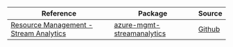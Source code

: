 | Reference | Package | Source |
|---|---|---|
|[Resource Management - Stream Analytics](mgmt-streamanalytics-readme.md)|[azure-mgmt-streamanalytics](https://pypi.org/project/azure-mgmt-streamanalytics)|[Github](https://github.com/Azure/azure-sdk-for-python/blob/main/sdk/streamanalytics/azure-mgmt-streamanalytics)|
